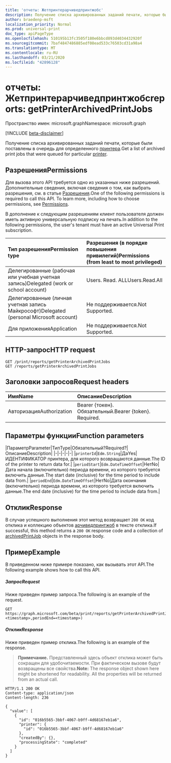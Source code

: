 ```yaml
---
title: 'отчеты: Жетпринтерарчиведпринтжобс'
description: Получение списка архивированных заданий печати, которые были поставлены в очередь для определенного принтера.
author: braedenp-msft
localization_priority: Normal
ms.prod: universal-print
doc_type: apiPageType
ms.openlocfilehash: 510195b13fc3505f180e6bbcd893d4034432920f
ms.sourcegitcommit: 7baf4847486885edf08ead533c76503cd31a98a4
ms.translationtype: MT
ms.contentlocale: ru-RU
ms.lasthandoff: 03/21/2020
ms.locfileid: "42896128"
---
```

# <a name="reports-getprinterarchivedprintjobs"></a><span data-ttu-id="78d88-103">отчеты: Жетпринтерарчиведпринтжобс</span><span class="sxs-lookup"><span data-stu-id="78d88-103">reports: getPrinterArchivedPrintJobs</span></span>

<span data-ttu-id="78d88-104">Пространство имен: microsoft.graph</span><span class="sxs-lookup"><span data-stu-id="78d88-104">Namespace: microsoft.graph</span></span>

[!INCLUDE [beta-disclaimer](../../includes/beta-disclaimer.md)]

<span data-ttu-id="78d88-105">Получение списка архивированных заданий печати, которые были поставлены в очередь для определенного [принтера](../resources/printer.md).</span><span class="sxs-lookup"><span data-stu-id="78d88-105">Get a list of archived print jobs that were queued for particular [printer](../resources/printer.md).</span></span>

## <a name="permissions"></a><span data-ttu-id="78d88-106">Разрешения</span><span class="sxs-lookup"><span data-stu-id="78d88-106">Permissions</span></span>
<span data-ttu-id="78d88-p101">Для вызова этого API требуется одно из указанных ниже разрешений. Дополнительные сведения, включая сведения о том, как выбрать разрешения, см. в статье [Разрешения](/graph/permissions-reference).</span><span class="sxs-lookup"><span data-stu-id="78d88-p101">One of the following permissions is required to call this API. To learn more, including how to choose permissions, see [Permissions](/graph/permissions-reference).</span></span>

<span data-ttu-id="78d88-109">В дополнение к следующим разрешениям клиент пользователя должен иметь активную универсальную подписку на печать.</span><span class="sxs-lookup"><span data-stu-id="78d88-109">In addition to the following permissions, the user's tenant must have an active Universal Print subscription.</span></span>

|<span data-ttu-id="78d88-110">Тип разрешения</span><span class="sxs-lookup"><span data-stu-id="78d88-110">Permission type</span></span> | <span data-ttu-id="78d88-111">Разрешения (в порядке повышения привилегий)</span><span class="sxs-lookup"><span data-stu-id="78d88-111">Permissions (from least to most privileged)</span></span> |
|:---------------|:--------------------------------------------|
|<span data-ttu-id="78d88-112">Делегированные (рабочая или учебная учетная запись)</span><span class="sxs-lookup"><span data-stu-id="78d88-112">Delegated (work or school account)</span></span>| <span data-ttu-id="78d88-113">Users. Read. ALL</span><span class="sxs-lookup"><span data-stu-id="78d88-113">Users.Read.All</span></span> |
|<span data-ttu-id="78d88-114">Делегированные (личная учетная запись Майкрософт)</span><span class="sxs-lookup"><span data-stu-id="78d88-114">Delegated (personal Microsoft account)</span></span>|<span data-ttu-id="78d88-115">Не поддерживается.</span><span class="sxs-lookup"><span data-stu-id="78d88-115">Not Supported.</span></span>|
|<span data-ttu-id="78d88-116">Для приложения</span><span class="sxs-lookup"><span data-stu-id="78d88-116">Application</span></span>|<span data-ttu-id="78d88-117">Не поддерживается.</span><span class="sxs-lookup"><span data-stu-id="78d88-117">Not Supported.</span></span>|

## <a name="http-request"></a><span data-ttu-id="78d88-118">HTTP-запрос</span><span class="sxs-lookup"><span data-stu-id="78d88-118">HTTP request</span></span>
<!-- { "blockType": "ignored" } -->
```http
GET /print/reports/getPrinterArchivedPrintJobs
GET /reports/getPrinterArchivedPrintJobs
```
## <a name="request-headers"></a><span data-ttu-id="78d88-119">Заголовки запросов</span><span class="sxs-lookup"><span data-stu-id="78d88-119">Request headers</span></span>
| <span data-ttu-id="78d88-120">Имя</span><span class="sxs-lookup"><span data-stu-id="78d88-120">Name</span></span>          | <span data-ttu-id="78d88-121">Описание</span><span class="sxs-lookup"><span data-stu-id="78d88-121">Description</span></span>   |
|:--------------|:--------------|
| <span data-ttu-id="78d88-122">Авторизация</span><span class="sxs-lookup"><span data-stu-id="78d88-122">Authorization</span></span> | <span data-ttu-id="78d88-p102">Bearer {токен}. Обязательный.</span><span class="sxs-lookup"><span data-stu-id="78d88-p102">Bearer {token}. Required.</span></span> |

## <a name="function-parameters"></a><span data-ttu-id="78d88-125">Параметры функции</span><span class="sxs-lookup"><span data-stu-id="78d88-125">Function parameters</span></span>

|<span data-ttu-id="78d88-126">Параметр</span><span class="sxs-lookup"><span data-stu-id="78d88-126">Parameter</span></span>|<span data-ttu-id="78d88-127">Тип</span><span class="sxs-lookup"><span data-stu-id="78d88-127">Type</span></span>|<span data-ttu-id="78d88-128">Обязательный?</span><span class="sxs-lookup"><span data-stu-id="78d88-128">Required?</span></span>|<span data-ttu-id="78d88-129">Описание</span><span class="sxs-lookup"><span data-stu-id="78d88-129">Description</span></span>|
|-|-|-|-|-|
|`printerId`|`Edm.String`|<span data-ttu-id="78d88-130">Да</span><span class="sxs-lookup"><span data-stu-id="78d88-130">Yes</span></span>|<span data-ttu-id="78d88-131">ИДЕНТИФИКАТОР принтера, для которого возвращаются данные.</span><span class="sxs-lookup"><span data-stu-id="78d88-131">The ID of the printer to return data for.</span></span>|
|`periodStart`|`Edm.DateTimeOffset`|<span data-ttu-id="78d88-132">Нет</span><span class="sxs-lookup"><span data-stu-id="78d88-132">No</span></span>|<span data-ttu-id="78d88-133">Дата начала (включительно) периода времени, из которого требуется включить данные.</span><span class="sxs-lookup"><span data-stu-id="78d88-133">The start date (inclusive) for the time period to include data from.</span></span>|
|`periodEnd`|`Edm.DateTimeOffset`|<span data-ttu-id="78d88-134">Нет</span><span class="sxs-lookup"><span data-stu-id="78d88-134">No</span></span>|<span data-ttu-id="78d88-135">Дата окончания (включительно) периода времени, из которого требуется включить данные.</span><span class="sxs-lookup"><span data-stu-id="78d88-135">The end date (inclusive) for the time period to include data from.</span></span>|

## <a name="response"></a><span data-ttu-id="78d88-136">Отклик</span><span class="sxs-lookup"><span data-stu-id="78d88-136">Response</span></span>
<span data-ttu-id="78d88-137">В случае успешного выполнения этот метод возвращает `200 OK` код отклика и коллекцию объектов [арчиведпринтжоб](../resources/archivedprintjob.md) в тексте отклика.</span><span class="sxs-lookup"><span data-stu-id="78d88-137">If successful, this method returns a `200 OK` response code and a collection of [archivedPrintJob](../resources/archivedprintjob.md) objects in the response body.</span></span>

## <a name="example"></a><span data-ttu-id="78d88-138">Пример</span><span class="sxs-lookup"><span data-stu-id="78d88-138">Example</span></span>
<span data-ttu-id="78d88-139">В приведенном ниже примере показано, как вызывать этот API.</span><span class="sxs-lookup"><span data-stu-id="78d88-139">The following example shows how to call this API.</span></span>
##### <a name="request"></a><span data-ttu-id="78d88-140">Запрос</span><span class="sxs-lookup"><span data-stu-id="78d88-140">Request</span></span>
<span data-ttu-id="78d88-141">Ниже приведен пример запроса.</span><span class="sxs-lookup"><span data-stu-id="78d88-141">The following is an example of the request.</span></span>
<!-- {
  "blockType": "request",
  "name": "reports-getprinterarchivedprintjobs"
}-->
```http
GET https://graph.microsoft.com/beta/print/reports/getPrinterArchivedPrintJobs(printerId='{id}',periodStart=<timestamp>,periodEnd=<timestamp>)
```

##### <a name="response"></a><span data-ttu-id="78d88-142">Отклик</span><span class="sxs-lookup"><span data-stu-id="78d88-142">Response</span></span>
<span data-ttu-id="78d88-143">Ниже приведен пример отклика.</span><span class="sxs-lookup"><span data-stu-id="78d88-143">The following is an example of the response.</span></span> 
><span data-ttu-id="78d88-p103">**Примечание.** Представленный здесь объект отклика может быть сокращен для удобочитаемости. При фактическом вызове будут возвращены все свойства.</span><span class="sxs-lookup"><span data-stu-id="78d88-p103">**Note:** The response object shown here might be shortened for readability. All the properties will be returned from an actual call.</span></span>
<!-- {
  "blockType": "response",
  "truncated": true,
  "@odata.type": "microsoft.graph.archivedPrintJob"
} -->
```http
HTTP/1.1 200 OK
Content-type: application/json
Content-length: 236

{
  "value": [
    {
      "id": "016b5565-3bbf-4067-b9ff-4d68167eb1a6",
      "printer": {
        "id": "016b5565-3bbf-4067-b9ff-4d68167eb1a6"
      },
      "createdBy": {},
      "processingState": "completed"
    }
  ]
}
```

<!-- uuid: 8fcb5dbc-d5aa-4681-8e31-b001d5168d79
2015-10-25 14:57:30 UTC -->
<!-- {
  "type": "#page.annotation",
  "description": "printJob: getPrinterArchivedPrintJobs",
  "keywords": "",
  "section": "documentation",
  "tocPath": ""
}-->